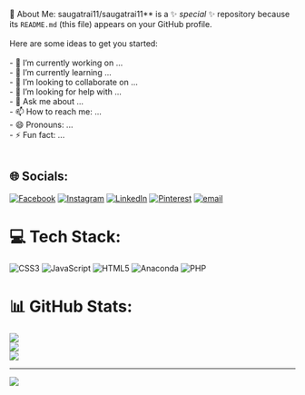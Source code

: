  💫 About Me:
saugatrai11/saugatrai11** is a ✨ _special_ ✨ repository because its `README.md` (this file) appears on your GitHub profile.<br><br>Here are some ideas to get you started:<br><br>- 🔭 I’m currently working on ...<br>- 🌱 I’m currently learning ...<br>- 👯 I’m looking to collaborate on ...<br>- 🤔 I’m looking for help with ...<br>- 💬 Ask me about ...<br>- 📫 How to reach me: ...<br>- 😄 Pronouns: ...<br>- ⚡ Fun fact: ...<br><br>


## 🌐 Socials:
[![Facebook](https://img.shields.io/badge/Facebook-%231877F2.svg?logo=Facebook&logoColor=white)](https://facebook.com/saugat.rai.357753) [![Instagram](https://img.shields.io/badge/Instagram-%23E4405F.svg?logo=Instagram&logoColor=white)](https://instagram.com/saugatkhalingrai_) [![LinkedIn](https://img.shields.io/badge/LinkedIn-%230077B5.svg?logo=linkedin&logoColor=white)](https://linkedin.com/in/saugat-rai-13b3b2357) [![Pinterest](https://img.shields.io/badge/Pinterest-%23E60023.svg?logo=Pinterest&logoColor=white)](https://pinterest.com/orbusdead) [![email](https://img.shields.io/badge/Email-D14836?logo=gmail&logoColor=white)](mailto:saugatrai571@gmail.com) 

# 💻 Tech Stack:
![CSS3](https://img.shields.io/badge/css3-%231572B6.svg?style=for-the-badge&logo=css3&logoColor=white) ![JavaScript](https://img.shields.io/badge/javascript-%23323330.svg?style=for-the-badge&logo=javascript&logoColor=%23F7DF1E) ![HTML5](https://img.shields.io/badge/html5-%23E34F26.svg?style=for-the-badge&logo=html5&logoColor=white) ![Anaconda](https://img.shields.io/badge/Anaconda-%2344A833.svg?style=for-the-badge&logo=anaconda&logoColor=white) ![PHP](https://img.shields.io/badge/php-%23777BB4.svg?style=for-the-badge&logo=php&logoColor=white)
# 📊 GitHub Stats:
![](https://github-readme-stats.vercel.app/api?username=saugatrai11&theme=ambient_gradient&hide_border=false&include_all_commits=false&count_private=false)<br/>
![](https://nirzak-streak-stats.vercel.app/?user=saugatrai11&theme=ambient_gradient&hide_border=false)<br/>
![](https://github-readme-stats.vercel.app/api/top-langs/?username=saugatrai11&theme=ambient_gradient&hide_border=false&include_all_commits=false&count_private=false&layout=compact)

---
[![](https://visitcount.itsvg.in/api?id=saugatrai11&icon=8&color=1)](https://visitcount.itsvg.in)

<!-- Proudly created with GPRM ( https://gprm.itsvg.in ) -->
